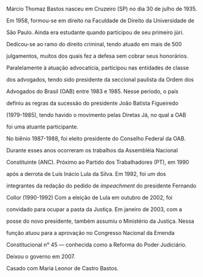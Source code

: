 

Márcio Thomaz Bastos nasceu em Cruzeiro (SP) no dia 30 de julho de 1935.



Em 1958, formou-se em direito na Faculdade de Direito da Universidade de

São Paulo. Ainda era estudante quando participou de seu primeiro júri.

Dedicou-se ao ramo do direito criminal, tendo atuado em mais de 500

julgamentos, muitos dos quais fez a defesa sem cobrar seus honorários.



Paralelamente à atuação advocatícia, participou nas entidades de classe

dos advogados, tendo sido presidente da seccional paulista da Ordem dos

Advogados do Brasil (OAB) entre 1983 e 1985. Nesse período, o país

definiu as regras da sucessão do presidente João Batista Figueiredo

(1979-1985), tendo havido o movimento pelas Diretas Já, no qual a OAB

foi uma atuante participante.



No biênio 1987-1988, foi eleito presidente do Conselho Federal da OAB.

Durante esses anos ocorreram os trabalhos da Assembléia Nacional

Constituinte (ANC). Próximo ao Partido dos Trabalhadores (PT), em 1990

após a derrota de Luís Inácio Lula da Silva. Em 1992, foi um dos

integrantes da redação do pedido de *impeachment* do presidente Fernando

Collor (1990-1992) Com a eleição de Lula em outubro de 2002, foi

convidado para ocupar a pasta da Justiça. Em janeiro de 2003, com a

posse do novo presidente, também assumiu o Ministério da Justiça. Nessa

função atuou para a aprovação no Congresso Nacional da Emenda

Constitucional n° 45 — conhecida como a Reforma do Poder Judiciário.

Deixou o governo em 2007.



Casado com Maria Leonor de Castro Bastos.




